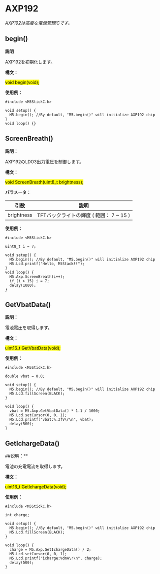 # AXP192

*AXP192は高度な電源管理ICです。*

## begin()

**説明**

AXP192を初期化します。  

**構文：**

<mark>void begin(void);</mark>

**使用例：**

```clike
#include <M5StickC.h>

void setup() {
  M5.begin(); //By default, "M5.begin()" will initialize AXP192 chip
}
void loop() {}
```

## ScreenBreath()

**説明：**

AXP192のLDO3出力電圧を制御します。  

**構文：**

<mark>void ScreenBreath(uint8_t brightness);</mark>

**パラメータ：**

| 引数 | 説明 |
| --- | --- |
| brightness | TFTバックライトの輝度 ( 範囲： 7 ~ 15 ) |

**使用例：**

```clike
#include <M5StickC.h>

uint8_t i = 7;

void setup() {
  M5.begin(); //By default, "M5.begin()" will initialize AXP192 chip
  M5.Lcd.printf("Hello, M5Stack!!");
}
void loop() {
  M5.Axp.ScreenBreath(i++);
  if (i > 15) i = 7;
  delay(1000);
}
```

## GetVbatData()

**説明：**

電池電圧を取得します。  

**構文：**

<mark>uint16_t GetVbatData(void);</mark>

**使用例：**

```clike
#include <M5StickC.h>

double vbat = 0.0;

void setup() {
  M5.begin(); //By default, "M5.begin()" will initialize AXP192 chip
  M5.Lcd.fillScreen(BLACK);
}

void loop() {
  vbat = M5.Axp.GetVbatData() * 1.1 / 1000;
  M5.Lcd.setCursor(0, 0, 1);
  M5.Lcd.printf("vbat:%.3fV\r\n", vbat);
  delay(500);
}
```

## GetIchargeData()

##説明：**

電池の充電電流を取得します。  

**構文：**

<mark>uint16_t GetIchargeData(void);</mark>

**使用例：**

```clike
#include <M5StickC.h>

int charge;

void setup() {
  M5.begin(); //By default, "M5.begin()" will initialize AXP192 chip
  M5.Lcd.fillScreen(BLACK);
}

void loop() {
  charge = M5.Axp.GetIchargeData() / 2;
  M5.Lcd.setCursor(0, 0, 1);
  M5.Lcd.printf("icharge:%dmA\r\n", charge);
  delay(500);
}
```